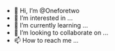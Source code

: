 - 👋 Hi, I’m @Oneforetwo
- 👀 I’m interested in ...
- 🌱 I’m currently learning ...
- 💞️ I’m looking to collaborate on ...
- 📫 How to reach me ...

<!---
Oneforetwo/Oneforetwo is a ✨ special ✨ repository because its `README.md` (this file) appears on your GitHub profile.
You can click the Preview link to take a look at your changes.
--->
